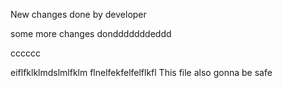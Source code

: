 New changes done by developer

some more changes dondddddddeddd


cccccc

eiflfklklmdslmlfklm
flnelfekfelfelflkfl
This file also gonna be safe

